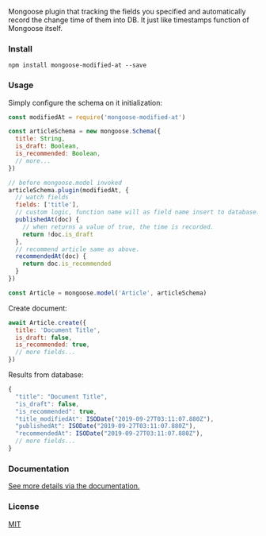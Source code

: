 Mongoose plugin that tracking the fields you specified and automatically record the change time of them into DB. It just like timestamps function of Mongoose itself.

### Install

```
npm install mongoose-modified-at --save
```

### Usage

Simply configure the schema on it initialization:

```javascript
const modifiedAt = require('mongoose-modified-at')

const articleSchema = new mongoose.Schema({
  title: String,
  is_draft: Boolean,
  is_recommended: Boolean,
  // more...
})

// before mongoose.model invoked
articleSchema.plugin(modifiedAt, {
  // watch fields
  fields: ['title'],
  // custom logic, function name will as field name insert to database.
  publishedAt(doc) {
    // when returns a value of true, the time is recorded.
    return !doc.is_draft
  },
  // recommend article same as above.
  recommendedAt(doc) {
    return doc.is_recommended
  }
})

const Article = mongoose.model('Article', articleSchema)
```

Create document:

```javascript
await Article.create({
  title: 'Document Title',
  is_draft: false,
  is_recommended: true,
  // more fields...
})
```

Results from database:

```javascript
{
  "title": "Document Title",
  "is_draft": false,
  "is_recommended": true,
  "title_modifiedAt": ISODate("2019-09-27T03:11:07.880Z"),
  "publishedAt": ISODate("2019-09-27T03:11:07.880Z"),
  "recommendedAt": ISODate("2019-09-27T03:11:07.880Z"),
  // more fields...
}
```

### Documentation

[See more details via the documentation.](https://github.com/Barrior/mongoose-modified-at/blob/master/README_en.md)

### License

[MIT](./LICENSE)
